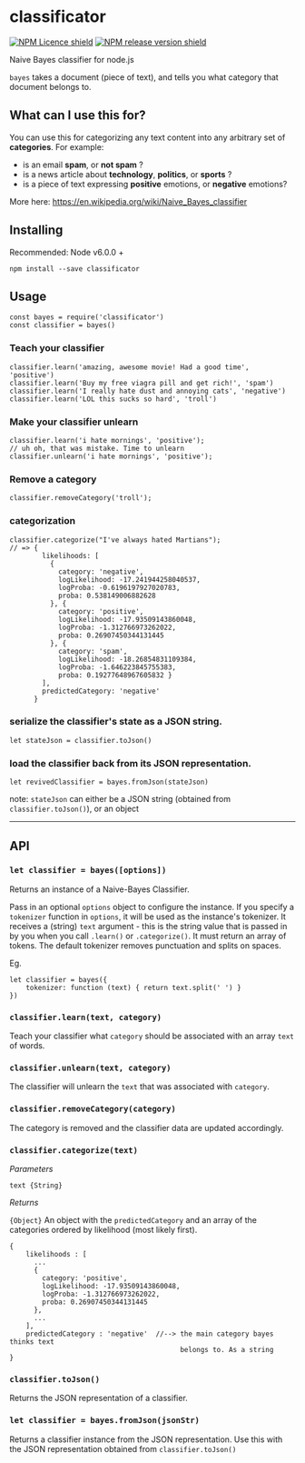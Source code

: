 # classificator

[![NPM Licence shield](https://img.shields.io/github/license/Wozacosta/classificator.svg)](https://github.com/Wozacosta/classificator/blob/master/LICENSE)
[![NPM release version shield](https://img.shields.io/npm/v/classificator.svg)](https://www.npmjs.com/package/classificator)

Naive Bayes classifier for node.js

`bayes` takes a document (piece of text), and tells you what category that document belongs to.


## What can I use this for?

You can use this for categorizing any text content into any arbitrary set of **categories**. For example:

- is an email **spam**, or **not spam** ?
- is a news article about **technology**, **politics**, or **sports** ?
- is a piece of text expressing **positive** emotions, or **negative** emotions?

More here: https://en.wikipedia.org/wiki/Naive_Bayes_classifier


## Installing

Recommended: Node v6.0.0 +

```
npm install --save classificator
```


## Usage

```
const bayes = require('classificator')
const classifier = bayes()
```

### Teach your classifier

```
classifier.learn('amazing, awesome movie! Had a good time', 'positive')
classifier.learn('Buy my free viagra pill and get rich!', 'spam')
classifier.learn('I really hate dust and annoying cats', 'negative')
classifier.learn('LOL this sucks so hard', 'troll')
```

### Make your classifier unlearn

```
classifier.learn('i hate mornings', 'positive');
// uh oh, that was mistake. Time to unlearn
classifier.unlearn('i hate mornings', 'positive');
```

### Remove a category

```
classifier.removeCategory('troll');
```

###  categorization

```
classifier.categorize("I've always hated Martians");
// => {
        likelihoods: [
          {
            category: 'negative',
            logLikelihood: -17.241944258040537,
            logProba: -0.6196197927020783,
            proba: 0.538149006882628
          }, {
            category: 'positive',
            logLikelihood: -17.93509143860048,
            logProba: -1.312766973262022,
            proba: 0.26907450344131445
          }, {
            category: 'spam',
            logLikelihood: -18.26854831109384,
            logProba: -1.646223845755383,
            proba: 0.19277648967605832 }
        ],
        predictedCategory: 'negative'
      }
```

### serialize the classifier's state as a JSON string.

`let stateJson = classifier.toJson()`

### load the classifier back from its JSON representation.

`let revivedClassifier = bayes.fromJson(stateJson)`

note: `stateJson` can either be a JSON string (obtained from `classifier.toJson()`), or an object


--------


## API

### `let classifier = bayes([options])`

Returns an instance of a Naive-Bayes Classifier.

Pass in an optional `options` object to configure the instance. If you specify a `tokenizer` function in `options`, it will be used as the instance's tokenizer. It receives a (string) `text` argument - this is the string value that is passed in by you when you call `.learn()` or `.categorize()`. It must return an array of tokens. The default tokenizer removes punctuation and splits on spaces.

Eg.

```
let classifier = bayes({
    tokenizer: function (text) { return text.split(' ') }
})
```

### `classifier.learn(text, category)`

Teach your classifier what `category` should be associated with an array `text` of words.

### `classifier.unlearn(text, category)`

The classifier will unlearn the `text` that was associated with `category`.

### `classifier.removeCategory(category)`

The category is removed and the classifier data are updated accordingly.

### `classifier.categorize(text)`

*Parameters*

`text {String}`

*Returns*

`{Object}` An object with the `predictedCategory` and an array of the categories
ordered by likelihood (most likely first).

```
{
    likelihoods : [
      ...
      {
        category: 'positive',
        logLikelihood: -17.93509143860048,
        logProba: -1.312766973262022,
        proba: 0.26907450344131445
      },
      ...
    ],
    predictedCategory : 'negative'  //--> the main category bayes thinks text
                                          belongs to. As a string
}
```

### `classifier.toJson()`

Returns the JSON representation of a classifier.

### `let classifier = bayes.fromJson(jsonStr)`

Returns a classifier instance from the JSON representation. Use this with the JSON representation obtained from `classifier.toJson()`
